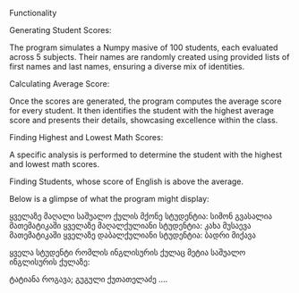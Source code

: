 
Functionality

Generating Student Scores:

The program simulates a Numpy masive of 100 students, each evaluated across 5 subjects. Their names are randomly created using provided lists of first names and last names, ensuring a diverse mix of identities.

Calculating Average Score:

Once the scores are generated, the program computes the average score for every student. It then identifies the student with the highest average score and presents their details, showcasing excellence within the class.

Finding Highest and Lowest Math Scores:

A specific analysis is performed to determine the student with the highest and lowest math scores. 

Finding Students, whose score of English is above the average.

Below is a glimpse of what the program might display:

ყველაზე მაღალი საშუალო ქულის მქონე სტუდენტია: სიმონ გვასალია
მათემატიკაში ყველაზე მაღალქულიანი სტუდენტია: კახა მუსაევა
მათემატიკაში ყველაზე დაბალქულიანი სტუდენტია: ბადრი მიქავა

ყველა სტუდენტი რომლის ინგლისურის ქულაც მეტია საშუალო ინგლისურის ქულაზე:

ტატიანა როგავა;
გუგული ქუთათელაძე
....

